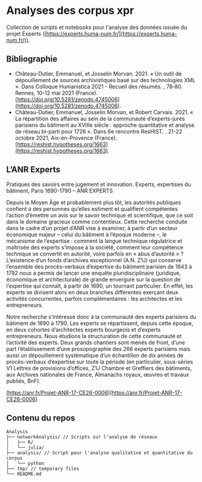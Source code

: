 # Analyses des corpus xpr
Collection de scripts et notebooks pour l'analyse des données issuée du projet Experts ([https://experts.huma-num.fr/](https://experts.huma-num.fr/)).

## Bibliographie
- Château-Dutier, Emmanuel, et Josselin Morvan. 2021. « Un outil de dépouillement de sources archivistiques basé sur des technologies XML ». Dans Colloque Humanistica 2021 - Recueil des résumés. , 78‑80. Rennes, 10-12 mai 2021 (France). [https://doi.org/10.5281/zenodo.4745006](https://doi.org/10.5281/zenodo.4745006).
- Château-Dutier, Emmanuel, Josselin Morvan, et Robert Carvais. 2021. « La répartition des affaires au sein de la communauté d’experts-jurés parisiens du bâtiment au XVIIIe siècle : approche quantitative et analyse de réseau bi-parti pour 1726 ». Dans 6e rencontre ResHIST. . 21-22 octobre 2021, Aix-en-Provence (France). [https://reshist.hypotheses.org/1663](https://reshist.hypotheses.org/1663).

## L’ANR Experts
Pratiques des savoirs entre jugement et innovation. Experts, expertises du bâtiment, Paris 1690-1790 – ANR EXPERTS

Depuis le Moyen Âge et probablement plus tôt, les autorités publiques confient à des personnes qu’elles estiment et qualifient compétentes l’action d’émettre un avis sur le savoir technique et scientifique, que ce soit dans le domaine gracieux comme contentieux. Cette recherche conduite dans le cadre d’un projet d’ANR vise à examiner, à partir d’un secteur économique majeur – celui du bâtiment à l’époque moderne –, le mécanisme de l’expertise : comment la langue technique régulatrice et maîtrisée des experts s’impose à la société, comment leur compétence technique se convertit en autorité, voire parfois en « abus d’autorité » ? L’existence d’un fonds d’archives exceptionnel (A.N. Z1J) qui conserve l’ensemble des procès-verbaux d’expertise du bâtiment parisien de 1643 à 1792 nous a permis de lancer une enquête pluridisciplinaire (juridique, économique et architecturale) de grande envergure sur la question de l’expertise qui connaît, à partir de 1690, un tournant particulier. En effet, les experts se divisent alors en deux branches différentes exerçant deux activités concurrentes, parfois complémentaires : les architectes et les entrepreneurs.

Notre recherche s’intéresse donc à la communauté des experts parisiens du bâtiment de 1690 à 1790. Les experts se répartissent, depuis cette époque, en deux cohortes d’architectes experts bourgeois et d’experts entrepreneurs. Nous étudions la structuration de cette communauté et l’activité des experts. Deux grands chantiers sont menés de front, d’une part l’établissement d’une prosopographie des 266 experts parisiens mais aussi un dépouillement systématique d’un échantillon de dix années de procès-verbaux d’expertise sur toute la période (en particulier, sous-séries V1 Lettres de provisions d’offices, Z1J Chambre et Greffiers des bâtiments, aux Archives nationales de France, Almanachs royaux, œuvres et travaux publiés, BnF).

[https://anr.fr/Projet-ANR-17-CE26-0006](https://anr.fr/Projet-ANR-17-CE26-0006)

## Contenu du repos
```
Analysis
├── networkAnalysis/ // Scripts sur l'analyse de réseaux
│   ├── R/
│   └── julia/
├── analysis/ // Script pour l'analyse qualitative et quantitative du corpus
│   └── python
├── tmp/ // temporary files
└── README.md
```
